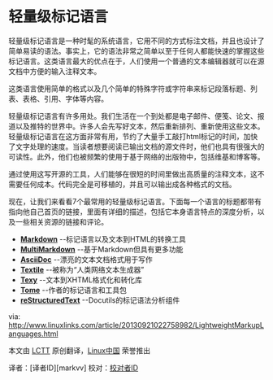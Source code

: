 轻量级标记语言
================================================================================
轻量级标记语言是一种时髦的系统语言，它用不同的方式标注文档，并且也设计了简单易读的语法。事实上，它的语法非常之简单以至于任何人都能快速的掌握这些标记语言。这类语言最大的优点在于，人们使用一个普通的文本编辑器就可以在源文档中方便的输入注释文本。

这类语言使用简单的格式以及几个简单的特殊字符或字符串来标记段落标题、列表、表格、引用、字体等内容。

轻量级标记语言有许多用处。我们生活在一个到处都是电子邮件、便笺、论文、报道以及推特的世界中。许多人会先写好文本，然后重新排列、重新使用这些文本。轻量级标记语言在这方面非常有用，节约了大量手工敲打html标记的时间，加快了文字处理的速度。当读者想要阅读已输出文档的源文件时，他们也具有很强大的可读性。此外，他们也被频繁的使用于基于网络的出版物中，包括维基和博客等。

通过使用这写开源的工具，人们能够在很短的时间里做出高质量的注释文本，这不需要任何成本。代码完全是可移植的，并且可以输出成各种格式的文档。

现在，让我们来看看7个最常用的轻量级标记语言。下面每一个语言的标题都带有指向他自己首页的链接，里面有详细的描述，包括它本身语言特点的深度分析，以及一些相关资源的链接和评论。

- **[Markdown][1]** 	--标记语言以及文本到HTML的转换工具
- **[MultiMarkdown][2]** 	--基于Markdown但具有更多功能
- **[AsciiDoc][3]** 	--漂亮的文本文档格式用于写作
- **[Textile][4]** 	--被称为“人类网络文本生成器”
- **[Texy][5]** 	--文本到XHTML格式化和转化库
- **[Tome][6]** 	--作者的标记语言和工具包
- **[reStructuredText][7]** 	--Docutils的标记语法分析组件





via: http://www.linuxlinks.com/article/20130921022758982/LightweightMarkupLanguages.html

本文由 [LCTT][] 原创翻译，[Linux中国][] 荣誉推出

译者：[译者ID][markvv] 校对：[校对者ID][]

[LCTT]:https://github.com/LCTT/TranslateProject
[Linux中国]:http://linux.cn/portal.php
[译者ID]:http://linux.cn/space/译者ID
[校对者ID]:http://linux.cn/space/校对者ID

[1]:http://daringfireball.net/projects/markdown/ 
[2]:http://fletcherpenney.net/multimarkdown/
[3]:http://www.methods.co.nz/asciidoc/
[4]:http://textile.sitemonks.com/
[5]:http://texy.info/en/
[6]:https://bitbucket.org/bmearns/tome/
[7]:http://docutils.sourceforge.net/rst.html
